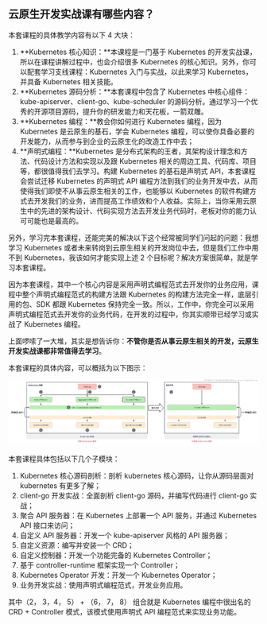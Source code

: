 ## 云原生开发实战课有哪些内容？

本套课程的具体教学内容有以下 4 大块：

1. **Kubernetes 核心知识：**本课程是一门基于 Kubernetes 的开发实战课，所以在课程讲解过程中，也会介绍很多 Kubernetes 的核心知识。另外，你可以配套学习支线课程：Kubernetes 入门与实战，以此来学习 Kubernetes，并具备 Kubernetes 相关技能。
2. **Kubernetes 源码分析：**本套课程中包含了 Kubernetes 中核心组件：kube-apiserver、client-go、kube-scheduler 的源码分析。通过学习一个优秀的开源项目源码，提升你的研发能力和天花板，一箭双雕。
3. **Kubernetes 编程：**教会你如何进行 Kubernetes 编程，因为 Kubernetes 是云原生的基石，学会 Kubernetes 编程，可以使你具备必要的开发能力，从而参与到企业的云原生化的改造工作中去；
4. **声明式编程：**Kubernetes 是分布式架构的王者，其架构设计理念和方法、代码设计方法和实现以及跟 Kubernetes 相关的周边工具、代码库、项目等，都很值得我们去学习。构建 Kubernetes 的基石是声明式 API，本套课程会尝试迁移 Kubernetes 的声明式 API 编程方法到我们的业务开发中去，从而使得我们即使不从事云原生相关的工作，也能够以 Kubernetes 的软件构建方式去开发我们的业务，进而提高工作绩效和个人收益。实际上，当你采用云原生中的先进的架构设计、代码实现方法去开发业务代码时，老板对你的能力认可可能也是最高的。

另外，学习完本套课程，还能完美的解决以下这个经常被同学们问起的问题：我想学习 Kubernetes 或者未来转岗到云原生相关的开发岗位中去，但是我们工作中用不到 Kubernetes，我该如何才能实现上述 2 个目标呢？解决方案很简单，就是学习本套课程。

因为本套课程，其中一个核心内容是采用声明式编程范式去开发你的业务应用，课程中整个声明式编程范式的构建方法跟 Kubernetes 的构建方法完全一样，底层引用的包、SDK 都跟 Kubernetes 保持完全一致。所以，工作中，你完全可以采用声明式编程范式去开发你的业务代码，在开发的过程中，你其实顺带已经学习或实战了 Kubernetes 编程。

上面啰嗦了一大堆，其实是想告诉你：**不管你是否从事云原生相关的开发，云原生开发实战课都非常值得去学习**。

本套课程的具体内容，可以概括为以下图示：

![image-20250726162156505](image/image-20250726162156505.png)

本套课程具体包括以下几个子模块：

1. Kubernetes 核心源码剖析：剖析 kubernetes 核心源码，让你从源码层面对 kubernetes 有更多了解；
2. client-go 开发实战：全面剖析 client-go 源码，并编写代码进行 client-go 实战；
3. 聚合 API 服务器：在 Kubernetes 上部署一个 API 服务，并通过 Kubernetes API 接口来访问；
4. 自定义 API 服务器：开发一个 kube-apiserver 风格的 API 服务器；
5. 自定义资源：编写并安装一个 CRD；
6. 自定义控制器：开发一个功能完备的 Kubernetes Controller；
7. 基于 controller-runtime 框架实现一个 Controller；
8. Kubernetes Operator 开发：开发一个 Kubernetes Operator；
9. 业务开发实战：使用声明式编程范式，开发业务应用。

其中（2， 3，4， 5） + （6， 7， 8） 组合就是 Kubernetes 编程中很出名的 CRD + Controller 模式，该模式使用声明式 API 编程范式来实现业务功能。